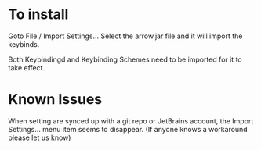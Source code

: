 To install
==========

Goto File / Import Settings...
Select the arrow.jar file and it will import the keybinds. 

Both Keybindingd and Keybinding Schemes need to be imported for it to take effect.

Known Issues
============

When setting are synced up with a git repo or JetBrains account, the Import Settings... menu item seems to disappear. 
(If anyone knows a workaround please let us know)
